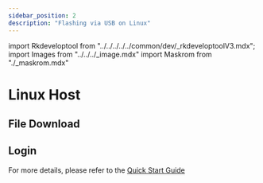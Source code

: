 ```yaml
---
sidebar_position: 2
description: "Flashing via USB on Linux"
---
```


import Rkdeveloptool from "../../../../../common/dev/\_rkdeveloptoolV3.mdx";
import Images from "../../../\_image.mdx"
import Maskrom from "./\_maskrom.mdx"

# Linux Host

## File Download

<Images loader={true} system_img={true} spi_img={false} />

<Rkdeveloptool platform="linux">
<Maskrom/>
</Rkdeveloptool>

## Login

For more details, please refer to the [Quick Start Guide](../../quick-start.md)
